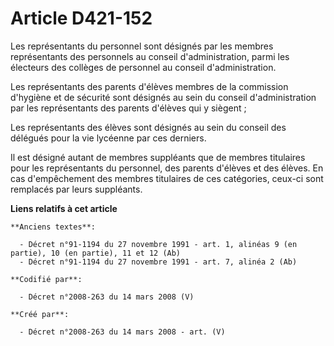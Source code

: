 # Article D421-152

Les représentants du personnel sont désignés par les membres représentants des personnels au conseil d'administration, parmi
les électeurs des collèges de personnel au conseil d'administration.

Les représentants des parents d'élèves membres de la commission d'hygiène et de sécurité sont désignés au sein du conseil
d'administration par les représentants des parents d'élèves qui y siègent ;

Les représentants des élèves sont désignés au sein du conseil des délégués pour la vie lycéenne par ces derniers.

Il est désigné autant de membres suppléants que de membres titulaires pour les représentants du personnel, des parents
d'élèves et des élèves. En cas d'empêchement des membres titulaires de ces catégories, ceux-ci sont remplacés par leurs
suppléants.

**Liens relatifs à cet article**

	**Anciens textes**:

	  - Décret n°91-1194 du 27 novembre 1991 - art. 1, alinéas 9 (en partie), 10 (en partie), 11 et 12 (Ab)
	  - Décret n°91-1194 du 27 novembre 1991 - art. 7, alinéa 2 (Ab)

	**Codifié par**:

	  - Décret n°2008-263 du 14 mars 2008 (V)

	**Créé par**:

	  - Décret n°2008-263 du 14 mars 2008 - art. (V)
